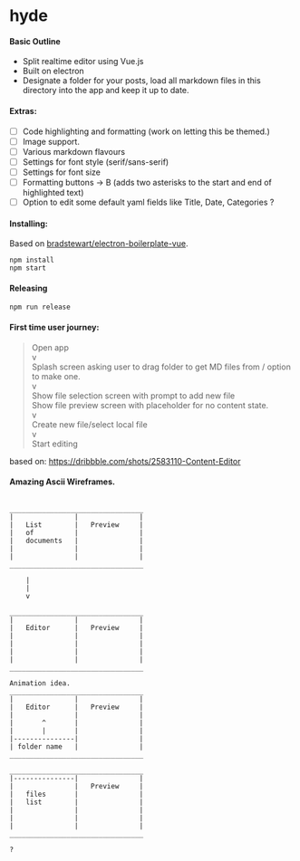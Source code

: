 # hyde

#### Basic Outline

- Split realtime editor using Vue.js
- Built on electron
- Designate a folder for your posts, load all markdown files in this directory into the app and keep it up to date.

#### Extras:

- [ ] Code highlighting and formatting (work on letting this be themed.)
- [ ] Image support.
- [ ] Various markdown flavours
- [ ] Settings for font style (serif/sans-serif)
- [ ] Settings for font size
- [ ] Formatting buttons -> B (adds two asterisks to the start and end of highlighted text)
- [ ] Option to edit some default yaml fields like Title, Date, Categories ?

#### Installing:

Based on [bradstewart/electron-boilerplate-vue](https://github.com/bradstewart/electron-boilerplate-vue).

```
npm install
npm start
```

#### Releasing

```
npm run release
```

#### First time user journey:

> Open app <br>
> v <br>
> Splash screen asking user to drag folder to get MD files from / option to make one. <br>
> v <br>
> Show file selection screen with prompt to add new file <br>
> Show file preview screen with placeholder for no content state. <br>
> v <br>
> Create new file/select local file <br>
> v <br>
> Start editing <br>

based on: https://dribbble.com/shots/2583110-Content-Editor

#### Amazing Ascii Wireframes.
```

_________________________________
|				|				|
|	List		|	Preview		|
|	of			|				|
|	documents	|				|
|				|				|
|				|				|
_________________________________
	
	|
	|
	v

_________________________________
|				|				|
|	Editor		|	Preview		|
|				|				|
|				|				|
|				|				|
|				|				|
_________________________________

Animation idea.
_________________________________
|				|				|
|	Editor		|	Preview		|
|				|				|
|		^		|				| 
|		|		|				|
|---------------|				|
| folder name	|				|
_________________________________

_________________________________
|---------------|				|
|				|	Preview		|
|	files		|				|
|	list		|				|
|				|				|
|				|				|
| 				|				|
_________________________________

?
```
